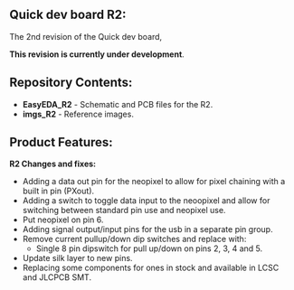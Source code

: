 Quick dev board R2:
-------------------
The 2nd revision of the Quick dev board,

 **This revision is currently under development**.

Repository Contents:
-------------------
* **EasyEDA_R2** - Schematic and PCB files for the R2.
* **imgs_R2** - Reference images.

Product Features:
----------------
**R2 Changes and fixes:**
 - Adding a data out pin for the neopixel to allow for pixel chaining with a built in pin (PXout).
 - Adding a switch to toggle data input to the neoopixel and allow for switching between standard pin use and neopixel use.
 - Put neopixel on pin 6.
 - Adding signal output/input pins for the usb in a separate pin group.
 - Remove current pullup/down dip switches and replace with:
	 - Single 8 pin dipswitch for pull up/down on pins 2, 3, 4 and 5.
 - Update silk layer to new pins.
 - Replacing some components for ones in stock and available in LCSC and JLCPCB SMT.
